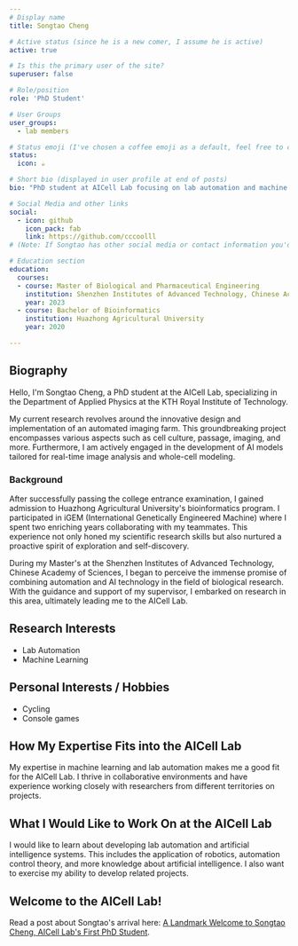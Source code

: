 ```yaml
---
# Display name
title: Songtao Cheng

# Active status (since he is a new comer, I assume he is active)
active: true

# Is this the primary user of the site?
superuser: false

# Role/position
role: 'PhD Student'

# User Groups
user_groups:
  - lab members

# Status emoji (I've chosen a coffee emoji as a default, feel free to change)
status:
  icon: ☕️

# Short bio (displayed in user profile at end of posts)
bio: "PhD student at AICell Lab focusing on lab automation and machine learning."

# Social Media and other links
social:
  - icon: github
    icon_pack: fab
    link: https://github.com/cccoolll
# (Note: If Songtao has other social media or contact information you'd like to include, you can add them in a similar format.)

# Education section
education:
  courses:
  - course: Master of Biological and Pharmaceutical Engineering
    institution: Shenzhen Institutes of Advanced Technology, Chinese Academy of Sciences
    year: 2023
  - course: Bachelor of Bioinformatics
    institution: Huazhong Agricultural University
    year: 2020

---
```


## Biography

Hello, I'm Songtao Cheng, a PhD student at the AICell Lab, specializing in the Department of Applied Physics at the KTH Royal Institute of Technology.

My current research revolves around the innovative design and implementation of an automated imaging farm. This groundbreaking project encompasses various aspects such as cell culture, passage, imaging, and more. Furthermore, I am actively engaged in the development of AI models tailored for real-time image analysis and whole-cell modeling.

### Background

After successfully passing the college entrance examination, I gained admission to Huazhong Agricultural University's bioinformatics program. I participated in iGEM (International Genetically Engineered Machine) where I spent two enriching years collaborating with my teammates. This experience not only honed my scientific research skills but also nurtured a proactive spirit of exploration and self-discovery.

During my Master's at the Shenzhen Institutes of Advanced Technology, Chinese Academy of Sciences, I began to perceive the immense promise of combining automation and AI technology in the field of biological research. With the guidance and support of my supervisor, I embarked on research in this area, ultimately leading me to the AICell Lab.

## Research Interests

- Lab Automation
- Machine Learning

## Personal Interests / Hobbies

- Cycling
- Console games

## How My Expertise Fits into the AICell Lab

My expertise in machine learning and lab automation makes me a good fit for the AICell Lab. I thrive in collaborative environments and have experience working closely with researchers from different territories on projects.

## What I Would Like to Work On at the AICell Lab

I would like to learn about developing lab automation and artificial intelligence systems. This includes the application of robotics, automation control theory, and more knowledge about artificial intelligence. I also want to exercise my ability to develop related projects.

## Welcome to the AICell Lab!

Read a post about Songtao's arrival here: [A Landmark Welcome to Songtao Cheng, AICell Lab's First PhD Student](/post/welcome-songtao/).
